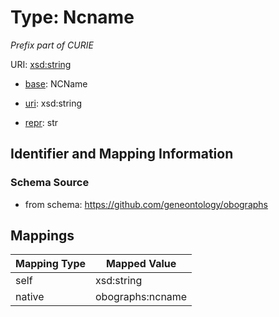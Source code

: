 # Type: Ncname




_Prefix part of CURIE_



URI: [xsd:string](http://www.w3.org/2001/XMLSchema#string)

* [base](https://w3id.org/linkml/base): NCName

* [uri](https://w3id.org/linkml/uri): xsd:string

* [repr](https://w3id.org/linkml/repr): str








## Identifier and Mapping Information







### Schema Source


* from schema: https://github.com/geneontology/obographs




## Mappings

| Mapping Type | Mapped Value |
| ---  | ---  |
| self | xsd:string |
| native | obographs:ncname |



